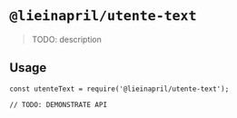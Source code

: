 # `@lieinapril/utente-text`

> TODO: description

## Usage

```
const utenteText = require('@lieinapril/utente-text');

// TODO: DEMONSTRATE API
```
